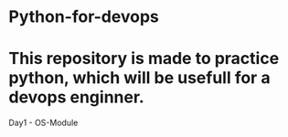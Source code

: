 # Python-for-devops
# This repository is made to practice python, which will be usefull for a devops enginner.

Day1 - OS-Module
